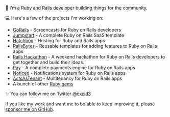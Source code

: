 👋 I'm a Ruby and Rails developer building things for the community.

💻 Here's a few of the projects I'm working on:
* [GoRails](https://gorails.com) - Screencasts for Ruby on Rails developers
* [Jumpstart](https://jumpstartrails.com) - A complete Ruby on Rails SaaS template
* [Hatchbox](https://hatchbox.io) - Hosting for Ruby and Rails apps
* [RailsBytes](https://RailsBytes.com) - Reusable templates for adding features to Ruby on Rails apps
* [Rails Hackathon](https://railshackathon.com) - A weekend hackathon for Ruby on Rails developers to get together and build their ideas.
* [Pay](https://github.com/pay-rails/pay) - A complete payments engine for Ruby on Rails apps
* [Noticed](https://github.com/excid3/noticed) - Notifications system for Ruby on Rails apps
* [ActsAsTenant](https://github.com/ErwinM/acts_as_tenant) - Multitenancy for Ruby on Rails apps
* A bunch of other [Ruby gems](https://rubygems.org/profiles/excid3)

✨ You can follow me on Twitter [@excid3](https://twitter.com/excid3)

If you like my work and want me to be able to keep improving it, please [sponsor me on GitHub](https://github.com/sponsors/excid3).

<!--
**excid3/excid3** is a ✨ _special_ ✨ repository because its `README.md` (this file) appears on your GitHub profile.

Here are some ideas to get you started:

- 🔭 I’m currently working on ...
- 🌱 I’m currently learning ...
- 👯 I’m looking to collaborate on ...
- 🤔 I’m looking for help with ...
- 💬 Ask me about ...
- 📫 How to reach me: ...
- 😄 Pronouns: ...
- ⚡ Fun fact: ...
-->
